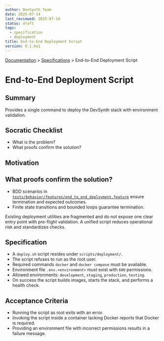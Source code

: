 ```yaml
---
author: DevSynth Team
date: 2025-07-14
last_reviewed: 2025-07-14
status: draft
tags:
  - specification
  - deployment
title: End-to-End Deployment Script
version: 0.1.0a1
---
```

<div class="breadcrumbs">
<a href="../index.md">Documentation</a> &gt; <a href="index.md">Specifications</a> &gt; End-to-End Deployment Script
</div>

# End-to-End Deployment Script

## Summary
Provides a single command to deploy the DevSynth stack with environment validation.

## Socratic Checklist
- What is the problem?
- What proofs confirm the solution?

## Motivation

## What proofs confirm the solution?
- BDD scenarios in [`tests/behavior/features/end_to_end_deployment.feature`](../../tests/behavior/features/end_to_end_deployment.feature) ensure termination and expected outcomes.
- Finite state transitions and bounded loops guarantee termination.

Existing deployment utilities are fragmented and do not expose one clear entry point with pre-flight validation. A unified script reduces operational risk and standardizes checks.

## Specification
- A `deploy.sh` script resides under `scripts/deployment/`.
- The script refuses to run as the root user.
- Required commands `docker` and `docker compose` must be available.
- Environment file `.env.<environment>` must exist with `600` permissions.
- Allowed environments: `development`, `staging`, `production`, `testing`.
- On success the script builds images, starts the stack, and performs a health check.

## Acceptance Criteria
- Running the script as root exits with an error.
- Invoking the script inside a container lacking Docker reports that Docker is required.
- Providing an environment file with incorrect permissions results in a failure message.
